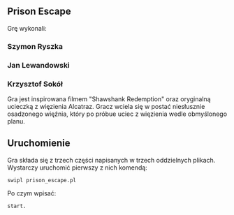 ##  Prison Escape

Grę wykonali:
### Szymon Ryszka
### Jan Lewandowski
### Krzysztof Sokół

Gra jest inspirowana filmem "Shawshank Redemption" oraz oryginalną ucieczką z więzienia Alcatraz. Gracz wciela się w postać niesłusznie osadzonego więźnia, który po próbue uciec z więzienia wedle obmyślonego planu.

## Uruchomienie

Gra składa się z trzech części napisanych w trzech oddzielnych plikach. Wystarczy uruchomić pierwszy z nich komendą:

```swipl prison_escape.pl```

Po czym wpisać:

```start.```
